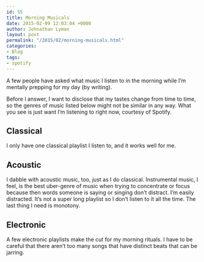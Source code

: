 ```yaml
---
id: 55
title: Morning Musicals
date: 2015-02-09 12:03:04 +0000
author: Johnathan Lyman
layout: post
permalink: "/2015/02/morning-musicals.html"
categories:
- Blog
tags:
- spotify
---
```

A few people have asked what music I listen to in the morning while I’m mentally prepping for my day (by writing).

Before I answer, I want to disclose that my tastes change from time to time, so the genres of music listed below might not be similar in any way. What you see is just want I’m listening to right now, courtesy of Spotify.

## Classical

I only have one classical playlist I listen to, and it works well for me.

## Acoustic

I dabble with acoustic music, too, just as I do classical. Instrumental music, I feel, is the best uber-genre of music when trying to concentrate or focus because then words someone is saying or singing don’t distract. I’m easily distracted. It’s not a super long playlist so I don’t listen to it all the time. The last thing I need is monotony.

## Electronic

A few electronic playlists make the cut for my morning rituals. I have to be careful that there aren’t too many songs that have distinct beats that can be jarring.